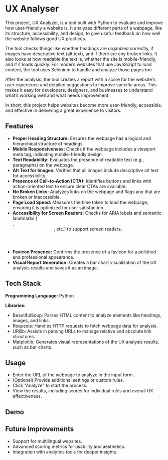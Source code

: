 
# UX Analyser

This project, UX Analyzer, is a tool built with Python to evaluate and improve how user-friendly a website is. It analyzes different parts of a webpage, like its structure, accessibility, and design, to give useful feedback on how well the website follows good UX practices.

The tool checks things like whether headings are organized correctly, if images have descriptive text (alt text), and if there are any broken links. It also looks at how readable the text is, whether the site is mobile-friendly, and if it loads quickly. For modern websites that use JavaScript to load content, the tool uses Selenium to handle and analyze those pages too.

After the analysis, the tool creates a report with a score for the website's user experience and detailed suggestions to improve specific areas. This makes it easy for developers, designers, and businesses to understand what’s working well and what needs improvement.

In short, this project helps websites become more user-friendly, accessible, and effective in delivering a great experience to visitors.

## Features

- **Proper Heading Structure:** Ensures the webpage has a logical and hierarchical structure of headings.
- **Mobile Responsiveness:** Checks if the webpage includes a viewport meta tag, indicating mobile-friendly design.
- **Text Readability:** Evaluates the presence of readable text (e.g., paragraphs) on the webpage.
- **Alt Text for Images:** Verifies that all images include descriptive alt text for accessibility.
- **Presence of Call-to-Action (CTA):** Identifies buttons and links with action-oriented text to ensure clear CTAs are available.
- **No Broken Links:** Analyzes links on the webpage and flags any that are broken or inaccessible.
- **Page Load Speed:** Measures the time taken to load the webpage, ensuring it is optimized for user satisfaction.
- **Accessibility for Screen Readers:** Checks for ARIA labels and semantic landmarks (<nav>, <header>, etc.) to support screen readers.
- **Favicon Presence:** Confirms the presence of a favicon for a polished and professional appearance.
- **Visual Report Generation:** Creates a bar chart visualization of the UX analysis results and saves it as an image.
## Tech Stack

**Programming Language:** Python

**Libraries:**
- BeautifulSoup: Parses HTML content to analyze elements like headings, images, and links.
- Requests: Handles HTTP requests to fetch webpage data for analysis.
- URllib: Assists in parsing URLs to manage relative and absolute link structures.
- Matplotlib: Generates visual representations of the UX analysis results, such as bar charts.


## Usage

- Enter the URL of the webpage to analyze in the input form.
- (Optional) Provide additional settings or custom rules.
- Click "Analyze" to start the process.
- View the results, including scores for individual rules and overall UX effectiveness.


## Demo




## Future Improvements

- Support for multilingual websites.
- Advanced scoring metrics for usability and aesthetics.
- Integration with analytics tools for deeper insights.
